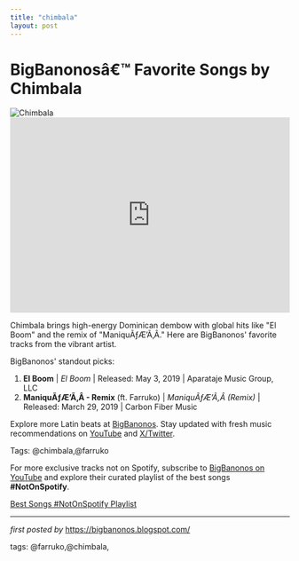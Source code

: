 ```yaml
---
title: "chimbala"
layout: post
---
```

<!-- Title of the Post -->
<h1 >BigBanonosâ€™ Favorite Songs by Chimbala</h1> <!-- Featured Image -->
<div > <img src="https://i.scdn.co/image/ab6761610000e5eb8dae3d78c468f6ac3ac8158e" alt="Chimbala">
</div> <!-- Spotify Embed -->
<div > <iframe src="https://open.spotify.com/embed/playlist/0veA8K3TGP9p66wpagnxkI?utm_source=generator" width="100%" height="352" frameBorder="0" allowfullscreen="" allow="autoplay; clipboard-write; encrypted-media; fullscreen; picture-in-picture" loading="lazy"></iframe>
</div> <!-- Introductory Text -->
<p >Chimbala brings high-energy Dominican dembow with global hits like "El Boom" and the remix of "ManiquÃƒÆ’Ã‚Â­." Here are BigBanonos' favorite tracks from the vibrant artist.</p> <!-- Song Highlights -->
<div > <p>BigBanonos' standout picks:</p> <ol> <li><strong>El Boom</strong> | <em>El Boom</em> | Released: May 3, 2019 | Aparataje Music Group, LLC</li> <li><strong>ManiquÃƒÆ’Ã‚Â­ - Remix</strong> (ft. Farruko) | <em>ManiquÃƒÆ’Ã‚Â­ (Remix)</em> | Released: March 29, 2019 | Carbon Fiber Music</li> </ol>
</div> <!-- Footer Links -->
<div > <p>Explore more Latin beats at <a href="https://bigbanonos.blogspot.com/" target="_blank">BigBanonos</a>. Stay updated with fresh music recommendations on <a href="https://www.youtube.com/@BigBanonos" target="_blank">YouTube</a> and <a href="https://x.com/bigbanonos" target="_blank">X/Twitter</a>.</p>
</div> <!-- Tags -->
<p >Tags: @chimbala,@farruko</p>


<!--Subscribe and Playlist Links-->
<div>
    <p>For more exclusive tracks not on Spotify, subscribe to <a href="https://www.youtube.com/@BigBanonos" target="_blank">BigBanonos on YouTube</a> and explore their curated playlist of the best songs <strong>#NotOnSpotify</strong>.</p>
    <p><a href="https://www.youtube.com/playlist?list=PLtuNtuTatqI0kFahUCbtbfenC_ET5O_tr" target="_blank">Best Songs #NotOnSpotify Playlist<br /></a></p></div>

<hr />

<p><em>first posted by</em> <a href="https://bigbanonos.blogspot.com/" rel="noopener" target="_new">https://bigbanonos.blogspot.com/</a></p>

<p>tags: @farruko,@chimbala,</p>
